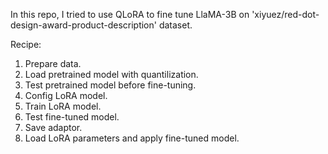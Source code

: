 In this repo, I tried to use QLoRA to fine tune LlaMA-3B on 'xiyuez/red-dot-design-award-product-description' dataset.

Recipe:
1. Prepare data.
2. Load pretrained model with quantilization.
3. Test pretrained model before fine-tuning.
4. Config LoRA model.
5. Train LoRA model.
6. Test fine-tuned model.
7. Save adaptor.
8. Load LoRA parameters and apply fine-tuned model.